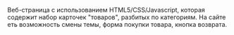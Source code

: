 Веб-страница с использованием HTML5/CSS/Javascript, которая содержит набор карточек "товаров", разбитых по категориям. На сайте еть возможность смены темы, форма покупки товара, кнопка возврата. 
